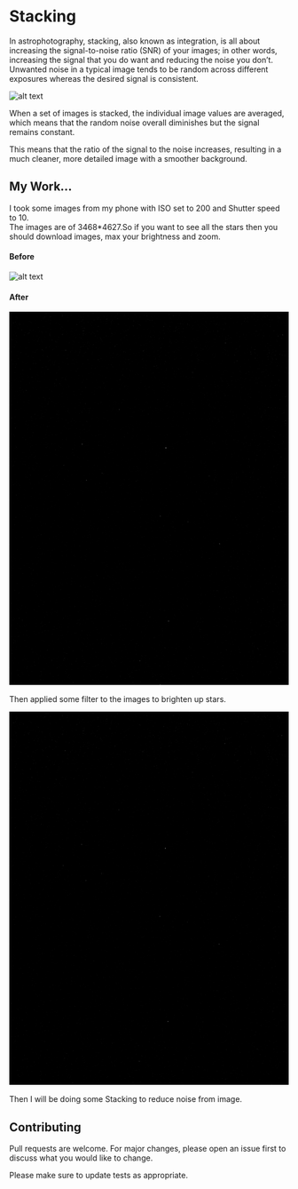 # Stacking

In astrophotography, stacking, also known as integration, is all about increasing the signal-to-noise ratio (SNR) of your images; in other words, increasing the signal that you do want and reducing the noise you don’t.
Unwanted noise in a typical image tends to be random across different exposures whereas the desired signal is consistent.

![alt text](https://kevinrfrancis.com/wp-content/uploads/2019/11/M31_Andromeda-Galaxy_noisecomparison_web.jpg)

When a set of images is stacked, the individual image values are averaged, which means that the random noise overall diminishes but the signal remains constant.

This means that the ratio of the signal to the noise increases, resulting in a much cleaner, more detailed image with a smoother background.

## My Work...

I took some images from my phone with ISO set to 200 and Shutter speed to 10.\
The images are of 3468*4627.So if you want to see all the stars then you should download images, max your brightness and zoom.

#### Before

![alt text](https://github.com/JaskiratSudan/star-image-stacking/blob/main/images/star0.jpg?raw=true)

#### After

![alt text](https://github.com/JaskiratSudan/star-image-stacking/blob/main/images/gray-star0.png?raw=true)

Then applied some filter to the images to brighten up stars.

![alt text](https://github.com/JaskiratSudan/star-image-stacking/blob/main/images/final.png?raw=true)

Then I will be doing some Stacking to reduce noise from image.

## Contributing
Pull requests are welcome. For major changes, please open an issue first to discuss what you would like to change.

Please make sure to update tests as appropriate.
